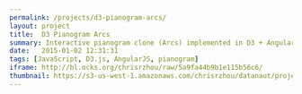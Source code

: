 ```yaml
---
permalink: /projects/d3-pianogram-arcs/
layout: project
title:  D3 Pianogram Arcs
summary: Interactive pianogram clone (Arcs) implemented in D3 + AngularJS
date:   2015-01-02 12:31:31
tags: [JavaScript, D3.js, AngularJS, pianogram]
iframe: http://bl.ocks.org/chrisrzhou/raw/5a9fa44b9b1e115b56c6/
thumbnail: https://s3-us-west-1.amazonaws.com/chrisrzhou/datanaut/projects/d3-pianogram-arcs/thumbnail.png
---
```


